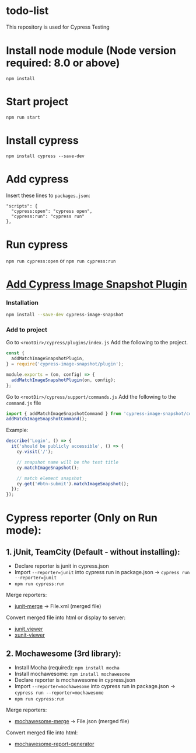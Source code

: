 # todo-list
This repository is used for Cypress Testing

# Install node module (Node version required: 8.0 or above)
```npm install```

# Start project
```npm run start```

# Install cypress
```npm install cypress --save-dev```

# Add cypress
Insert these lines to ```packages.json```:
```
"scripts": {
  "cypress:open": "cypress open",
  "cypress:run": "cypress run"
},
```

# Run cypress
```npm run cypress:open``` or ```npm run cypress:run```


# [Add Cypress Image Snapshot Plugin](https://github.com/palmerhq/cypress-image-snapshot)

### Installation

```bash
npm install --save-dev cypress-image-snapshot
```

### Add to project 

Go to `<rootDir>/cypress/plugins/index.js`
Add the following to the project.

```js
const {
  addMatchImageSnapshotPlugin,
} = require('cypress-image-snapshot/plugin');

module.exports = (on, config) => {
  addMatchImageSnapshotPlugin(on, config);
};
```

Go to `<rootDir>/cypress/support/commands.js`
Add the following to the `command.js` file

```js
import { addMatchImageSnapshotCommand } from 'cypress-image-snapshot/command';
addMatchImageSnapshotCommand();
```

Example: 
```js
describe('Login', () => {
  it('should be publicly accessible', () => {
    cy.visit('/');

    // snapshot name will be the test title
    cy.matchImageSnapshot();

    // match element snapshot
    cy.get('#btn-submit').matchImageSnapshot();
  });
});
```

# Cypress reporter (Only on Run mode):
## 1. jUnit, TeamCity (Default - without installing):
- Declare reporter is junit in cypress.json
- Import ``--reporter=junit`` into cypress run in package.json -> ``cypress run --reporter=junit``
- ``npm run cypress:run``

Merge reporters:
- [junit-merge](https://www.npmjs.com/package/junit-merge) -> File.xml (merged file)

Convert merged file into html or display to server:
- [junit_viewer](http://lukejpreston.github.io/junit_viewer/) 
- [xunit-viewer](https://www.npmjs.com/package/xunit-viewer) 

## 2. Mochawesome (3rd library):
- Install Mocha (required): ``npm install mocha``
- Install mochawesome: ``npm install mochawesome``
- Declare reporter is mochawesome in cypress.json
- Import ``--reporter=mochawesome`` into cypress run in package.json -> ``cypress run --reporter=mochawesome``
- ``npm run cypress:run``

Merge reporters:
- [mochawesome-merge](https://github.com/antontelesh/mochawesome-merge) -> File.json (merged file)

Convert merged file into html:
- [mochawesome-report-generator](https://github.com/adamgruber/mochawesome-report-generator)
